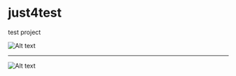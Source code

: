 # just4test

test project

![Alt text](https://github.com/onbonlab/just4test/raw/master/1.png)



---
![Alt text](https://github.com/onbonlab/just4test/raw/master/2.png)